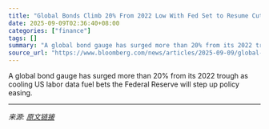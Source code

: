 ```yaml
---
title: "Global Bonds Climb 20% From 2022 Low With Fed Set to Resume Cuts"
date: 2025-09-09T02:36:40+08:00
categories: ["finance"]
tags: []
summary: "A global bond gauge has surged more than 20% from its 2022 trough as cooling US labor data fuel bets the Federal Reserve will step up policy easing."
source_url: "https://www.bloomberg.com/news/articles/2025-09-09/global-bonds-climb-20-from-2022-low-with-fed-set-to-resume-cuts"
---
```


A global bond gauge has surged more than 20% from its 2022 trough as cooling US labor data fuel bets the Federal Reserve will step up policy easing.

---

*来源: [原文链接](https://www.bloomberg.com/news/articles/2025-09-09/global-bonds-climb-20-from-2022-low-with-fed-set-to-resume-cuts)*
